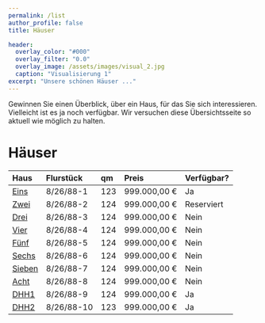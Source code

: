 ```yaml
---
permalink: /list
author_profile: false
title: Häuser

header:
  overlay_color: "#000"
  overlay_filter: "0.0"
  overlay_image: /assets/images/visual_2.jpg
  caption: "Visualisierung 1"
excerpt: "Unsere schönen Häuser ..."
---
```


Gewinnen Sie einen Überblick, über ein Haus, für das Sie sich interessieren. Vielleicht ist es ja noch verfügbar.
Wir versuchen diese Übersichtsseite so aktuell wie möglich zu halten.

# Häuser

| Haus         | Flurstück         | qm    | Preis             | Verfügbar? |
|:-------------|:------------------|:------|:------------------|:-----------|
| [Eins](./1)  | 8/26/88-1         | 123   | 999.000,00 &euro; | Ja         |
| [Zwei](./2)  | 8/26/88-2         | 124   | 999.000,00 &euro; | Reserviert |
| [Drei](./3)  | 8/26/88-3         | 124   | 999.000,00 &euro; | Nein       |
| [Vier](./4)  | 8/26/88-4         | 124   | 999.000,00 &euro; | Nein       |
| [Fünf](./5)  | 8/26/88-5         | 124   | 999.000,00 &euro; | Nein       |
| [Sechs](./6) | 8/26/88-6         | 124   | 999.000,00 &euro; | Nein       |
| [Sieben](./7)| 8/26/88-7         | 124   | 999.000,00 &euro; | Nein       |
| [Acht](./8)  | 8/26/88-8         | 124   | 999.000,00 &euro; | Nein       |
| [DHH1](./9)  | 8/26/88-9         | 124   | 999.000,00 &euro; | Ja         |
| [DHH2](./10) | 8/26/88-10        | 123   | 999.000,00 &euro; | Ja         |

